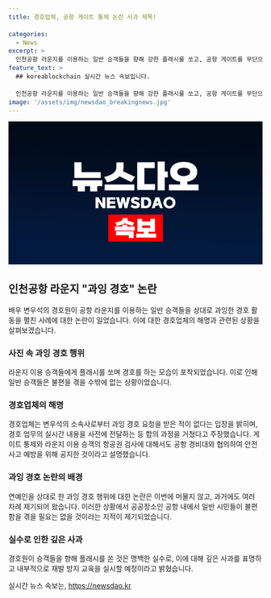 ```yaml
---
title: 경호업체, 공항 게이트 통제 논란 사과 제목!

categories:
  - News
excerpt: >
  인천공항 라운지를 이용하는 일반 승객들을 향해 강한 플래시를 쏘고, 공항 게이트를 무단으로 통제한 변우석의 경호원에 대한 과잉 경호 논란이 불거진 가운데, 경호업체는 사과하고 해명했다. 변우석의 해외 출국을 위해 몰린 팬과 취재진으로 혼잡한 공항에서 발생한 사건으로, 경호업체는 변우석의 소속사로부터 과잉 경호 요청을 받지 않았다고 주장했으며, 플래시를 쏜 것은 경호원의 실수라고 밝혔다. 연예인 과잉 경호로 인한 논란은 이번이 처음이 아니며, 이에 대한 비판과 해명이 이어졌다.
feature_text: >
  ## koreablockchain 실시간 뉴스 속보입니다.

  인천공항 라운지를 이용하는 일반 승객들을 향해 강한 플래시를 쏘고, 공항 게이트를 무단으로 통제한 변우석의 경호원에 대한 과잉 경호 논란이 불거진 가운데, 경호업체는 사과하고 해명했다. 변우석의 해외 출국을 위해 몰린 팬과 취재진으로 혼잡한 공항에서 발생한 사건으로, 경호업체는 변우석의 소속사로부터 과잉 경호 요청을 받지 않았다고 주장했으며, 플래시를 쏜 것은 경호원의 실수라고 밝혔다. 연예인 과잉 경호로 인한 논란은 이번이 처음이 아니며, 이에 대한 비판과 해명이 이어졌다.
image: '/assets/img/newsdao_breakingnews.jpg'
---
```


<p><img src="/assets/img/newsdao_breakingnews.jpg" alt="koreablockchain 속보" /></p>

<h2 data-ke-size="size26">인천공항 라운지 "과잉 경호" 논란</h2>

<p data-ke-size="size16">배우 변우석의 경호원이 공항 라운지를 이용하는 일반 승객들을 상대로 과잉한 경호 활동을 펼친 사례에 대한 논란이 일었습니다. 이에 대한 경호업체의 해명과 관련된 상황을 살펴보겠습니다.</p>

<h3><b>사진 속 과잉 경호 행위</b></h3>

<p data-ke-size="size16">라운지 이용 승객들에게 플래시를 쏘며 경호를 하는 모습이 포착되었습니다. 이로 인해 일반 승객들은 불편을 겪을 수밖에 없는 상황이었습니다.</p>

<h3><b>경호업체의 해명</b></h3>

<p data-ke-size="size16">경호업체는 변우석의 소속사로부터 과잉 경호 요청을 받은 적이 없다는 입장을 밝히며, 경호 업무의 실시간 내용을 사전에 전달하는 등 합의 과정을 거쳤다고 주장했습니다. 게이트 통제와 라운지 이용 승객의 항공권 검사에 대해서도 공항 경비대와 협의하여 안전사고 예방을 위해 공지한 것이라고 설명했습니다.</p>

<h3><b>과잉 경호 논란의 배경</b></h3>

<p data-ke-size="size16">연예인을 상대로 한 과잉 경호 행위에 대한 논란은 이번에 머물지 않고, 과거에도 여러 차례 제기되어 왔습니다. 이러한 상황에서 공공장소인 공항 내에서 일반 시민들이 불편함을 겪을 필요는 없을 것이라는 지적이 제기되었습니다.</p>

<h3><b>실수로 인한 깊은 사과</b></h3>

<p data-ke-size="size16">경호원이 승객들을 향해 플래시를 쏜 것은 명백한 실수로, 이에 대해 깊은 사과를 표명하고 내부적으로 재발 방지 교육을 실시할 예정이라고 밝혔습니다.</p>
실시간 뉴스 속보는, <a href="https://newsdao.kr" rel="dofollow">https://newsdao.kr</a>


